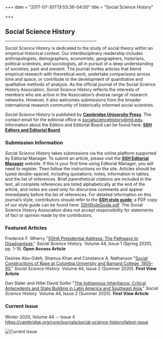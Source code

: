 +++
date = "2017-07-30T13:53:36-04:00"
title = "Social Science History"

+++

## **Social Science History**

<hr width=300; align=left> 

*Social Science History* is dedicated to the study of social theory within an empirical historical context. Our interdisciplinary readership includes anthropologists, demographers, economists, geographers, historians, political scientists, and sociologists, all in pursuit of a deep understanding of societies, past and present. The journal invites articles that blend empirical research with theoretical work, undertake comparisons across time and space, or contribute to the development of quantitative and qualitative methods of analysis. As the official journal of the Social Science History Association, *Social Science History* reflects the interests of members who are active in the Association’s diverse range of research networks. However, it also welcomes submissions from the broader international research community of historically informed social scientists.

*Social Science History* is published by [**Cambridge University Press**](https://www.cambridge.org/core/journals/social-science-history). The contact email for the editorial office is <socialsciencehistory@mit.edu>. Information about the Editors and Editorial Board can be found here: [**SSH Editors and Editorial Board**](https://www.cambridge.org/core/journals/social-science-history/information/editorial-board).

### Submission Information

*Social Science History* takes submissions via the online platform supported by Editorial Manager. To submit an article, please visit the [**SSH Editorial Manager**](https://www.editorialmanager.com/ssha/default.aspx) website. If this is your first time using Editorial Manager, you will need to register. Then follow the instructions on the site. Articles should be typed double-spaced, including quotations, notes, information in tables, and the list of references. Brief parenthetical citations are included in the text, all complete references are listed alphabetically at the end of the article, and notes are used only for discursive comments and appear immediately before the list of references. For detailed information on this journal’s style, contributors should refer to the [**SSH style guide**](https://www.cambridge.org/core/journals/social-science-history/information/instructions-contributors); a PDF copy of our style guide can be found here: [SSHStyleGuide.pdf](https://ssha.org/files/SSHStyleGuide.pdf). The Social Science History Association does not accept responsibility for statements of fact or opinion made by the contributors.

### Featured Articles

Frederick F. Wherry "[SSHA Presidential Address: The Pathways to Disadvantage.](https://doi.org/10.1017/ssh.2019.47)" *Social Science History* &nbsp;Volume 44, Issue 1 (Spring 2020), pp. 1-18.  **Open Access Article**

Desiree Abu-Odeh, Shamus Khan and Constance A. Nathanson "[Social Constructions of Rape at Columbia University and Barnard College, 1955–90.](https://doi.org/10.1017/ssh.2019.49)" *Social Science History* &nbsp;Volume 44, Issue 2 (Summer 2020). **First View Article**

Dan Slater and Hillel David Soifer "[The Indigenous Inheritance: Critical Antecedents and State Building in Latin America and Southeast Asia.](https://doi.org/10.1017/ssh.2020.2)" *Social Science History* &nbsp;Volume 44, Issue 2 (Summer 2020). **First View Article**


### Current Issue

Winter 2020, Volume 44 -- Issue 4  
https://cambridge.org/core/journals/social-science-history/latest-issue  

![Current Issue](/images/SSH_44-4.jpg)
